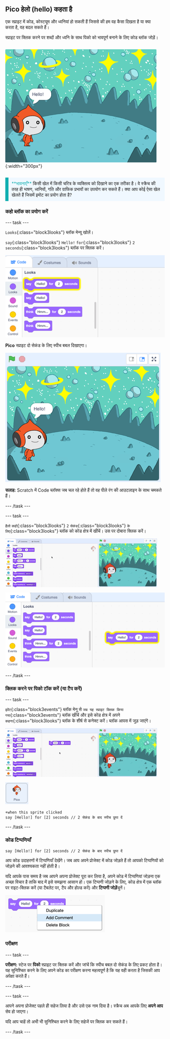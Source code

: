 ## Pico हेलो (hello) कहता है

<div style="display: flex; flex-wrap: wrap">
<div style="flex-basis: 200px; flex-grow: 1; margin-right: 15px;">
एक स्प्राइट में कोड, कोस्टयूम और ध्वनियां हो सकती हैं जिससे की हम वह कैसा दिखता है या क्या करता है, वह बदल सकते हैं। 
  
स्प्राइट पर क्लिक करने पर शब्दों और ध्वनि के साथ पिको को भावपूर्ण बनाने के लिए कोड ब्लॉक जोड़ें।
</div>
<div>

![Pico sprite बोले, "Hello"!](images/pico-step2.png){:width="300px"}

</div>
</div>

<p style="border-left: solid; border-width:10px; border-color: #0faeb0; background-color: aliceblue; padding: 10px;">
<span style="color: #0faeb0">**भावनाएँ**</span> किसी खेल में किसी चरित्र के व्यक्तित्व को दिखाने का एक तरीका है। वे स्क्रैच की तरह ही भाषण, ध्वनियों, गति और ग्राफिक प्रभावों का उपयोग कर सकते हैं। क्या आप कोई ऐसा खेल खेलते हैं जिसमें इमोट का प्रयोग होता है?
</p>

### कहो ब्लॉक का प्रयोग करें

--- task ---

`Looks`{:class="block3looks"} ब्लॉक मेन्यू खोलें।

`say`{:class="block3looks"} `Hello!` `for`{:class="block3looks"} `2` `seconds`{:class="block3looks"} ब्लॉक पर क्लिक करें।

!['हैलो कहो! 2 सेकंड के लिए एक पीले रंग की रूपरेखा के साथ चमकते हुए ब्लॉक।](images/pico-say-hello-blocks-menu.png)

**Pico** स्प्राइट दो सेकंड के लिए स्पीच बबल दिखाएगा।

![Pico स्प्राइट "Hello!" स्पीच बबल में।](images/pico-say-hello-stage.png)

**सलाह:** Scratch में Code ब्लॉक्स जब चल रहे होते हैं तो वह पीले रंग की आउटलाइन के साथ चमकते हैं।

--- /task ---

--- task ---

`हैलो` `कहो`{:class="block3looks"} `2` `सेकंड`{:class="block3looks"} `के लिए`{:class="block3looks"} ब्लॉक को कोड क्षेत्र में खींचें। उस पर दोबारा क्लिक करें।

!['कहो' ब्लॉक को कोड क्षेत्र में खींचकर उसे चलाने के लिए उस पर क्लिक करें।](images/pico-drag-say.gif)

!['कहो' ब्लॉक को कोड क्षेत्र में घसीटा गया है। कोड ब्लॉक एक पीले रंग की रूपरेखा के साथ चमकता है।](images/pico-drag-say.png)

--- /task ---

### क्लिक करने पर पिको टॉक करें (या टैप करें)

--- task ---

`इवेंट`{:class="block3events"} ब्लॉक मेनू से `जब यह स्प्राइट क्लिक किया गया`{:class="block3events"} ब्लॉक खींचें और इसे कोड क्षेत्र में अपने `कहना`{:class="block3looks"} ब्लॉक के शीर्ष से कनेक्ट करें। ब्लॉक आपस में जुड़ जाएंगे।

![एक साथ जुड़ते हुए ब्लॉकस का एक एनीमेशन। जब पिको पर क्लिक किया जाता है, तो वे कहते हैं "हैलो!" दो सेकंड के लिए।](images/pico-snap-together.gif)

![पिको स्प्राइट।](images/pico-sprite.png)

```blocks3
+when this sprite clicked
say [Hello!] for [2] seconds // 2 सेकंड के बाद स्पीच छुपा दें
```

--- /task ---

### कोड टिप्पणियाँ

```blocks3
say [Hello!] for [2] seconds // 2 सेकंड के बाद स्पीच छुपा दें
```
आप कोड उदाहरणों में टिप्पणियाँ देखेंगे। जब आप अपने प्रोजेक्ट में कोड जोड़ते हैं तो आपको टिप्पणियों को जोड़ने की आवश्यकता नहीं होती है।

यदि आपके पास समय है जब आपने अपना प्रोजेक्ट पूरा कर लिया है, अपने कोड में टिप्पणियां जोड़ना एक अच्छा विचार है ताकि बाद में इसे समझना आसान हो। एक टिप्पणी जोड़ने के लिए, कोड क्षेत्र में एक ब्लॉक पर राइट-क्लिक करें (या टैबलेट पर, टैप और होल्ड करें) और **टिप्पणी जोड़ें**चुनें।

![जब आप किसी ब्लॉक पर राइट-क्लिक करते हैं तो पॉप-अप मेनू दिखाई देता है। 'टिप्पणी जोड़ें' चयनित है।](images/add-comment.png)

### परीक्षण

--- task ---

**परीक्षण:** स्टेज पर **पिको** स्प्राइट पर क्लिक करें और जांचें कि स्पीच बबल दो सेकंड के लिए प्रकट होता है। यह सुनिश्चित करने के लिए अपने कोड का परीक्षण करना महत्वपूर्ण है कि यह वही करता है जिसकी आप अपेक्षा करते हैं।

--- /task ---

--- task ---

आपने अपना प्रोजेक्ट पहले ही सहेज लिया है और उसे एक नाम दिया है। स्क्रैच अब आपके लिए **अपने आप** सेव हो जाएगा।

यदि आप चाहें तो अभी भी सुनिश्चित करने के लिए सहेजें पर क्लिक कर सकते हैं।

--- /task ---

